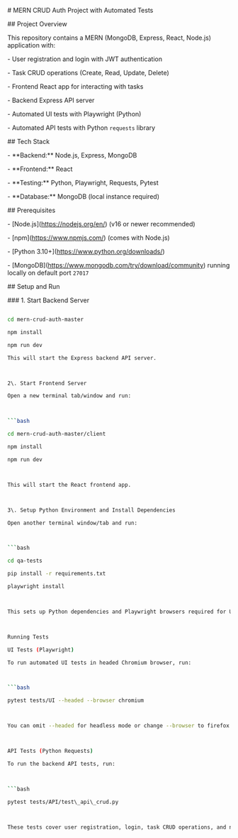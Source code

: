 \# MERN CRUD Auth Project with Automated Tests



\## Project Overview



This repository contains a MERN (MongoDB, Express, React, Node.js) application with:



\- User registration and login with JWT authentication  

\- Task CRUD operations (Create, Read, Update, Delete)  

\- Frontend React app for interacting with tasks  

\- Backend Express API server  

\- Automated UI tests with Playwright (Python)  

\- Automated API tests with Python `requests` library





\## Tech Stack



\- \*\*Backend:\*\* Node.js, Express, MongoDB  

\- \*\*Frontend:\*\* React  

\- \*\*Testing:\*\* Python, Playwright, Requests, Pytest  

\- \*\*Database:\*\* MongoDB (local instance required)  





\## Prerequisites



\- \[Node.js](https://nodejs.org/en/) (v16 or newer recommended)  

\- \[npm](https://www.npmjs.com/) (comes with Node.js)  

\- \[Python 3.10+](https://www.python.org/downloads/)  

\- \[MongoDB](https://www.mongodb.com/try/download/community) running locally on default port `27017`  





\## Setup and Run



\### 1. Start Backend Server



```bash

cd mern-crud-auth-master

npm install

npm run dev

This will start the Express backend API server.



2\. Start Frontend Server

Open a new terminal tab/window and run:



```bash

cd mern-crud-auth-master/client

npm install

npm run dev



This will start the React frontend app.



3\. Setup Python Environment and Install Dependencies

Open another terminal window/tab and run:



```bash

cd qa-tests

pip install -r requirements.txt

playwright install



This sets up Python dependencies and Playwright browsers required for UI testing.



Running Tests

UI Tests (Playwright)

To run automated UI tests in headed Chromium browser, run:



```bash

pytest tests/UI --headed --browser chromium



You can omit --headed for headless mode or change --browser to firefox or webkit.



API Tests (Python Requests)

To run the backend API tests, run:



```bash

pytest tests/API/test\_api\_crud.py



These tests cover user registration, login, task CRUD operations, and negative scenarios like invalid inputs and authorization errors.


